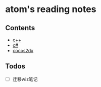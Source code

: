 # atom's reading notes

## Contents

- [c++](./cpp/README.md)
- [c#](./csharp/README.md)
- [cocos2dx](./cocos2dx/README.md)

## Todos

- [ ] 迁移wiz笔记